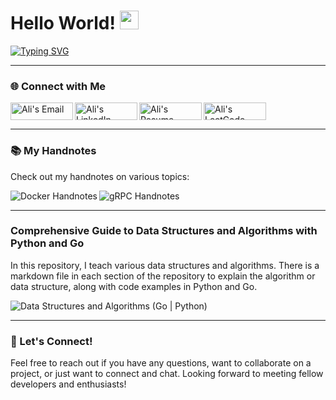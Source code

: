 # Hello World! <img src="https://raw.githubusercontent.com/MartinHeinz/MartinHeinz/master/wave.gif" width="30px">

[![Typing SVG](https://readme-typing-svg.herokuapp.com?font=Fira+Code&size=21&duration=6000&pause=200&color=35B7F1&width=550&height=45&lines=I'm+Ali+Assar,+a+Happy+Golang+Developer)](https://git.io/typing-svg)

---

### 🌐 Connect with Me

<a href="mailto:assar.ali@proton.me">
  <img align="left" alt="Ali's Email" width="100px" height="28px" src="https://img.shields.io/badge/E M A I L-c20a0a?style=for-the-badge&logo=email&logoColor=white" />
</a>

<a href="https://www.linkedin.com/in/a-assar/" style="display:inline">
  <img align="left" alt="Ali's LinkedIn" width="100px" height="28px" src="https://img.shields.io/badge/LinkedIn-0A66C2?style=for-the-badge&logo=LinkedIn&logoColor=white" />
</a>

<a href="https://flowcv.com/resume/9np15evsdu">
  <img align="left" alt="Ali's Resume" width="100px" height="28px" src="https://img.shields.io/badge/Resume-c25a0a?style=for-the-badge&logo=resume&logoColor=white" />
</a>

<a href="https://leetcode.com/ali-assar/">
  <img alt="Ali's LeetCode" width="100px" height="28px" src="https://img.shields.io/badge/LeetCode-FFA116?style=for-the-badge&logo=LeetCode&logoColor=black" />
</a>
<br>

---

### 📚 My Handnotes

Check out my handnotes on various topics:

<a href="https://github.com/Ali-Assar/docker-handnotes" target="_blank">
  <img align="left"  src="https://img.shields.io/badge/Docker-Handnotes-blue" alt="Docker Handnotes">
</a>
<a href="https://github.com/Ali-Assar/grpc-handnotes" target="_blank">
  <img align="left" src="https://img.shields.io/badge/gRPC-Handnotes-green" alt="gRPC Handnotes">
</a>
<br>

---

### Comprehensive Guide to Data Structures and Algorithms with Python and Go

In this repository, I teach various data structures and algorithms. There is a markdown file in each section of the repository to explain the algorithm or data structure, along with code examples in Python and Go.

<a href="https://github.com/ali-assar/algorithm_and_data_structure">
   <img align="left" src="https://img.shields.io/badge/Data%20Structures%20and%20Algorithms-Go%20%7C%20Python-blue?style=for-the-badge&logo=github" alt="Data Structures and Algorithms (Go | Python)">
</a>
<br>

---


### 🤝 Let's Connect!

Feel free to reach out if you have any questions, want to collaborate on a project, or just want to connect and chat. Looking forward to meeting fellow developers and enthusiasts!

<!---
Ali-Assar/Ali-Assar is a ✨ special ✨ repository because its `README.md` (this file) appears on your GitHub profile.
You can click the Preview link to take a look at your changes.
--->
